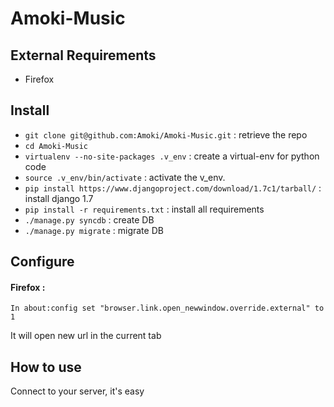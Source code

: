 Amoki-Music
===========

External Requirements
---------------------
* Firefox

Install
---------
* `git clone git@github.com:Amoki/Amoki-Music.git` : retrieve the repo
* `cd Amoki-Music`
* `virtualenv --no-site-packages .v_env` : create a virtual-env for python code
* `source .v_env/bin/activate` : activate the v_env.
* `pip install https://www.djangoproject.com/download/1.7c1/tarball/` : install django 1.7
* `pip install -r requirements.txt` : install all requirements
* `./manage.py syncdb` : create DB
* `./manage.py migrate` : migrate DB


Configure
---------
#### Firefox :
```
In about:config set "browser.link.open_newwindow.override.external" to 1
```
It will open new url in the current tab


How to use
----------
Connect to your server, it's easy
